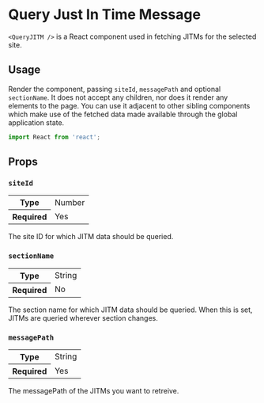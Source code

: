 Query Just In Time Message
================

`<QueryJITM />` is a React component used in fetching JITMs for the selected site.

## Usage

Render the component, passing `siteId`, `messagePath` and optional `sectionName`. It does not accept any children, nor does it render any elements to the page. You can use it adjacent to other sibling components which make use of the fetched data made available through the global application state.

```jsx
import React from 'react';
```

## Props

### `siteId`

<table>
	<tr><th>Type</th><td>Number</td></tr>
	<tr><th>Required</th><td>Yes</td></tr>
</table>

The site ID for which JITM data should be queried.

### `sectionName`

<table>
	<tr><th>Type</th><td>String</td></tr>
	<tr><th>Required</th><td>No</td></tr>
</table>

The section name for which JITM data should be queried. When this is set, JITMs are queried wherever section changes.

### `messagePath`

<table>
	<tr><th>Type</th><td>String</td></tr>
	<tr><th>Required</th><td>Yes</td></tr>
</table>

The messagePath of the JITMs you want to retreive.

